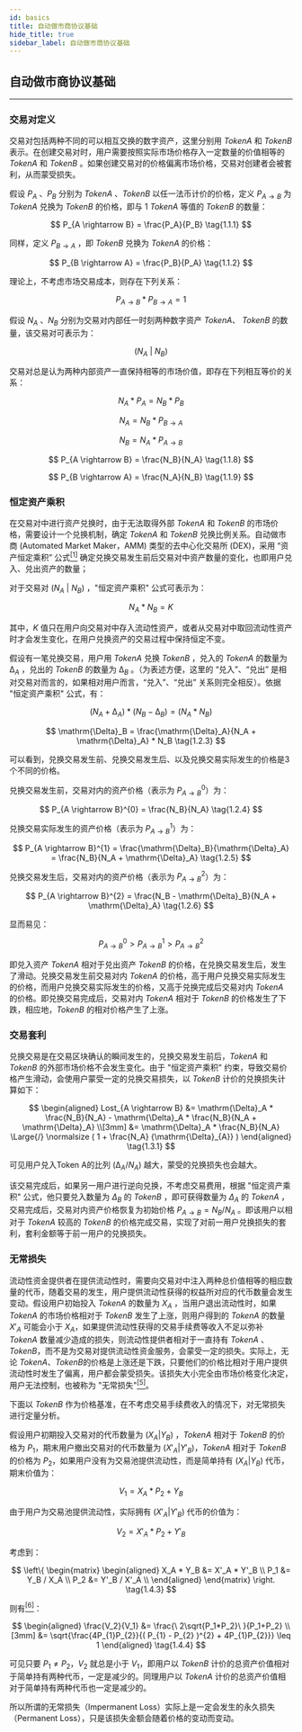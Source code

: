 ```yaml
---
id: basics
title: 自动做市商协议基础 
hide_title: true
sidebar_label: 自动做市商协议基础
---
```


## <span className="title"> 自动做市商协议基础 </span>

______________________

### <span className="title"> 交易对定义 </span>

交易对包括两种不同的可以相互交换的数字资产，这里分别用 $Token A$ 和 $Token B$ 表示。在创建交易对时，用户需要按照实际市场价格存入一定数量的价值相等的 $Token A$ 和 $Token B$ 。如果创建交易对的价格偏离市场价格，交易对创建者会被套利，从而蒙受损失。

假设 $P_{A}$ 、$P_{B}$ 分别为 $Token A$ 、$Token B$ 以任一法币计价的价格，定义 $P_{A\rightarrow B}$ 为 $Token A$ 兑换为 $Token B$ 的价格，即与 $1\ Token A$ 等值的 $Token B$ 的数量：

$$
P_{A \rightarrow B} = \frac{P_A}{P_B} \tag{1.1.1}
$$

同样，定义 $P_{B \rightarrow A}$ ，即 $Token B$ 兑换为 $Token A$ 的价格：

$$
P_{B \rightarrow A} = \frac{P_B}{P_A} \tag{1.1.2}
$$

理论上，不考虑市场交易成本，则存在下列关系：

$$
P_{A \rightarrow B} * P_{B \rightarrow A} = 1 \tag{1.1.3}
$$

假设 $N_A$ 、$N_B$ 分别为交易对内部任一时刻两种数字资产 $Token A$、 $Token B$ 的数量，该交易对可表示为：

$$
(N_A \ | \ N_B) \tag{1.1.4}
$$

交易对总是认为两种内部资产一直保持相等的市场价值，即存在下列相互等价的关系：

$$
N_A * P_{A} = N_B * P_{B} \tag{1.1.5}
$$

$$
N_A = N_B * P_{B \rightarrow A} \tag{1.1.6}
$$ 

$$
N_B = N_A * P_{A \rightarrow B} \tag{1.1.7}
$$

$$
P_{A \rightarrow B} = \frac{N_B}{N_A} \tag{1.1.8}
$$

$$
P_{B \rightarrow A} = \frac{N_A}{N_B} \tag{1.1.9}
$$

### <span className="title"> 恒定资产乘积 </span>

在交易对中进行资产兑换时，由于无法取得外部 $Token A$ 和 $Token B$ 的市场价格，需要设计一个兑换机制，确定 $Token A$ 和 $Token B$ 兑换比例关系。自动做市商 (Automated Market Maker，AMM) 类型的去中心化交易所 (DEX)，采用 “资产恒定乘积” 公式[<sup>[1]</sup>](Reference.md) 确定兑换交易发生前后交易对中资产数量的变化，也即用户兑入、兑出资产的数量；

对于交易对 $(N_A\ | \ N_B )$ ，"恒定资产乘积" 公式可表示为：

$$
N_A * N_B=K \tag{1.2.1}
$$

其中，$K$ 值只在用户向交易对中存入流动性资产，或者从交易对中取回流动性资产时才会发生变化，在用户兑换资产的交易过程中保持恒定不变。

假设有一笔兑换交易，用户用 $Token A$ 兑换 $Token B$ ，兑入的 $Token A$ 的数量为 $\mathrm{\Delta}_{A}$ ，兑出的 $Token B$ 的数量为 $\mathrm{\Delta}_{B}$ 。（为表述方便，这里的 “兑入”、“兑出” 是相对交易对而言的，如果相对用户而言，“兑入”、“兑出” 关系则完全相反）。依据 "恒定资产乘积" 公式，有：

$$
( N_A + \mathrm{\Delta}_A ) * (N_B - \mathrm{\Delta}_B ) = ( N_A * N_B )  \tag{1.2.2}
$$

$$
\mathrm{\Delta}_B = \frac{\mathrm{\Delta}_A}{N_A + \mathrm{\Delta}_A} * N_B \tag{1.2.3}
$$

可以看到，兑换交易发生前、兑换交易发生后、以及兑换交易实际发生的价格是3个不同的价格。

兑换交易发生前，交易对内的资产价格（表示为 $P_{A \rightarrow B}^{0}$）为：

$$
P_{A \rightarrow B}^{0} = \frac{N_B}{N_A} \tag{1.2.4}
$$

兑换交易实际发生的资产价格（表示为 $P_{A \rightarrow B}^{1}$）为：

$$
P_{A \rightarrow B}^{1} = \frac{\mathrm{\Delta}_B}{\mathrm{\Delta}_A} = \frac{N_B}{N_A + \mathrm{\Delta}_A} \tag{1.2.5}
$$

兑换交易发生后，交易对内的资产价格（表示为 $P_{A \rightarrow B}^{2}$）为：

$$
P_{A \rightarrow B}^{2} = \frac{N_B - \mathrm{\Delta}_B}{N_A +  \mathrm{\Delta}_A} \tag{1.2.6}
$$

显而易见：

$$
P_{A \rightarrow B}^{0} > P_{A \rightarrow B}^{1} > P_{A \rightarrow B}^{2} \tag{1.2.7}
$$

即兑入资产 $Token A$ 相对于兑出资产 $Token B$ 的价格，在兑换交易发生后，发生了滑动。兑换交易发生前交易对内 $Token A$ 的价格，高于用户兑换交易实际发生的价格，而用户兑换交易实际发生的价格，又高于兑换完成后交易对内 $Token A$ 的价格。即兑换交易完成后，交易对内 $Token A$ 相对于 $Token B$ 的价格发生了下跌，相应地，$Token B$ 的相对价格产生了上涨。

### <span className="title">交易套利 </span>

兑换交易是在交易区块确认的瞬间发生的，兑换交易发生前后，$Token A$ 和 $Token B$ 的外部市场价格不会发生变化。由于 "恒定资产乘积" 约束，导致交易价格产生滑动，会使用户蒙受一定的兑换交易损失，以 $Token B$ 计价的兑换损失计算如下：

$$
\begin{aligned} Lost_{A \rightarrow B} &= \mathrm{\Delta}_A * \frac{N_B}{N_A} - \mathrm{\Delta}_A * \frac{N_B}{N_A + \mathrm{\Delta}_A} \\[3mm]
&= \mathrm{\Delta}_A * \frac{N_B}{N_A} \Large{/} \normalsize ( 1 + \frac{N_A} {\mathrm{\Delta}_{A}} ) \end{aligned} \tag{1.3.1}
$$

可见用户兑入Token A的比列 $(\mathrm{\Delta}_{A} / N_A)$  越大，蒙受的兑换损失也会越大。

该交易完成后，如果另一用户进行逆向兑换，不考虑交易费用，根据 "恒定资产乘积" 公式，他只要兑入数量为 $\Delta_B$ 的 $Token B$ ，即可获得数量为 $\Delta_A$ 的 $Token A$ ，交易完成后，交易对内资产价格恢复为初始价格 $P_{A \rightarrow B} = N_B/N_A$ 。即该用户以相对于 $Token A$ 较高的 $Token B$ 的价格完成交易，实现了对前一用户兑换损失的套利，套利金额等于前一用户的兑换损失。

### <span className="title"> 无常损失 </span>

流动性资金提供者在提供流动性时，需要向交易对中注入两种总价值相等的相应数量的代币，随着交易的发生，用户提供流动性获得的权益所对应的代币数量会发生变动。假设用户初始投入 $Token A$ 的数量为 $X_{A}$ ，当用户退出流动性时，如果 $Token A$ 的市场价格相对于 $Token B$ 发生了上涨，则用户得到的 $Token A$ 的数量 ${X'}_{A}$ 可能会小于 $X_{A}$，如果提供流动性获得的交易手续费等收入不足以弥补 $Token A$ 数量减少造成的损失，则流动性提供者相对于一直持有 $Token A$ 、$Token B$，而不是为交易对提供流动性资金服务，会蒙受一定的损失。实际上，无论 $Token A$、$Token B$的价格是上涨还是下跌，只要他们的价格比相对于用户提供流动性时发生了偏离，用户都会蒙受损失。该损失大小完全由市场价格变化决定，用户无法控制，也被称为 "无常损失"[<sup>[5]</sup>](Reference.md)。

下面以 $Token B$ 作为价格基准，在不考虑交易手续费收入的情况下，对无常损失进行定量分析。

假设用户初期投入交易对的代币数量为 $(X_{A}|Y_{B})$ ，$Token A$ 相对于 $Token B$ 的价格为 $P_1$，期末用户撤出交易对的代币数量为 $(X'_A | Y'_B)$，$Token A$ 相对于 $Token B$ 的价格为 $P_2$，如果用户没有为交易池提供流动性，而是简单持有 $(X_{A}|Y_{B})$ 代币，期末价值为：

$$
V_1=X_A*P_2+Y_B \tag{1.4.1}
$$

由于用户为交易池提供流动性，实际拥有 $(X'_{A}|Y'_{B})$ 代币的价值为：

$$
V_2=X'_A*P_2+Y'_B \tag{1.4.2}
$$

考虑到：

$$
\left\{ \begin{matrix} \begin{aligned}
X_A * Y_B &= X'_A * Y'_B \\
P_1 &= Y_B / X_A \\
P_2 &= Y'_B / X'_A \\
\end{aligned} \end{matrix} \right. \tag{1.4.3}
$$

则有[<sup>[6]</sup>](Reference.md)：

$$
\begin{aligned} \frac{V_2}{V_1} &= \frac{\ 2\sqrt{P_1*P_2}\ }{P_1+P_2} \\[3mm]
&= \sqrt{\frac{4P_{1}P_{2}}{( P_{1} - P_{2} )^{2} + 4P_{1}P_{2}}} \leq 1 \end{aligned} \tag{1.4.4}
$$

可见只要 $P_1 \neq P_2$，$V_2$ 就总是小于 $V_1$，即用户以 $Token B$ 计价的总资产价值相对于简单持有两种代币，一定是减少的。同理用户以 $Token A$ 计价的总资产价值相对于简单持有两种代币也一定是减少的。

所以所谓的无常损失（Impermanent Loss）实际上是一定会发生的永久损失（Permanent Loss），只是该损失金额会随着价格的变动而变动。

